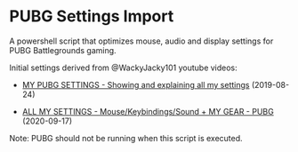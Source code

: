 # PUBG Settings Import

A powershell script that optimizes mouse, audio and display settings for PUBG Battlegrounds gaming.

Initial settings derived from @WackyJacky101 youtube videos:

* [MY PUBG SETTINGS - Showing and explaining all my settings](https://youtu.be/MddquVCgYGY) (2019-08-24)

* [ALL MY SETTINGS - Mouse/Keybindings/Sound + MY GEAR - PUBG](https://youtu.be/yLjXnXurLlo) (2020-09-17)

Note:  PUBG should not be running when this script is executed. 
